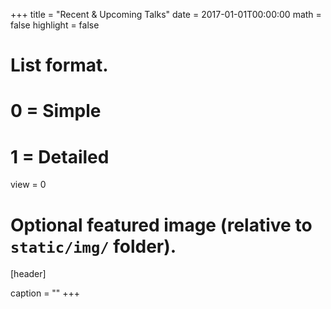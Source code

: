 +++
title = "Recent & Upcoming Talks"
date = 2017-01-01T00:00:00
math = false
highlight = false

# List format.
#   0 = Simple
#   1 = Detailed
view = 0

# Optional featured image (relative to `static/img/` folder).
[header]

caption = ""
+++
